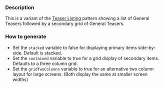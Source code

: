 
### Description
This is a variant of the [Teaser Listing](./?p=organisms-teaser-listing) pattern showing a list of General Teasers followed by a secondary grid of General Teasers.

### How to generate
* Set the `stacked` variable to false for displaying primary items side-by-side. Default is stacked.
* Set the `contained` variable to true for a grid display of secondary items. Defaults to a three column grid.
* Set the `gridTwoColumns` variable to true for an alternative two column layout for large screens. (Both display the same at smaller screen widths)
